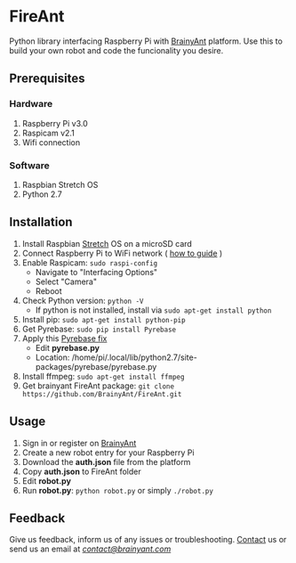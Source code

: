 # FireAnt

Python library interfacing Raspberry Pi with [BrainyAnt](http://www.brainyant.com "Robots.Unite") platform.
Use this to build your own robot and code the funcionality you desire.

## Prerequisites

### Hardware

1. Raspberry Pi v3.0
2. Raspicam v2.1
3. Wifi connection

### Software

1. Raspbian Stretch OS
2. Python 2.7

## Installation

1. Install Raspbian [Stretch](https://www.raspberrypi.org/downloads/raspbian/) OS on a microSD card
2. Connect Raspberry Pi to WiFi network ( [how to guide](https://www.raspberrypi.org/documentation/configuration/wireless/wireless-cli.md "SETTING WIFI UP VIA THE COMMAND LINE") )
3. Enable Raspicam: `sudo raspi-config`
    - Navigate to "Interfacing Options"
    - Select "Camera"
    - Reboot
4. Check Python version: `python -V`
    - If python is not installed, install via `sudo apt-get install python`
5. Install pip: `sudo apt-get install python-pip`
6. Get Pyrebase: `sudo pip install Pyrebase`
7. Apply this [Pyrebase fix](https://gist.github.com/codeAshu/f6384203706e989b0d38db6e0a9d11e7 "Pyrebase fix")
    - Edit __pyrebase.py__
    - Location: /home/pi/.local/lib/python2.7/site-packages/pyrebase/pyrebase.py
8. Install ffmpeg: `sudo apt-get install ffmpeg`
9. Get brainyant FireAnt package: `git clone https://github.com/BrainyAnt/FireAnt.git`

## Usage

1. Sign in or register on [BrainyAnt](http://www.brainyant.com "Robots.Unite")
2. Create a new robot entry for your Raspberry Pi
3. Download the __auth.json__ file from the platform
4. Copy __auth.json__ to FireAnt folder
5. Edit __robot.py__
6. Run __robot.py__: `python robot.py` or simply `./robot.py`

## Feedback

Give us feedback, inform us of any issues or troubleshooting. [Contact](http://www.brainyant.com/contact) us or send us an email at *contact@brainyant.com*
